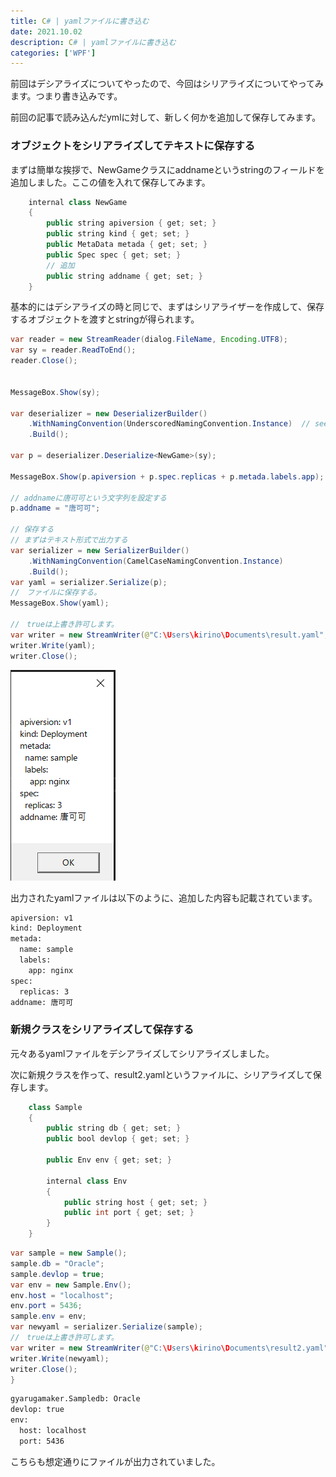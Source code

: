 ```yaml
---
title: C# | yamlファイルに書き込む
date: 2021.10.02
description: C# | yamlファイルに書き込む
categories: ['WPF']
---
```


前回はデシアライズについてやったので、今回はシリアライズについてやってみます。つまり書き込みです。

前回の記事で読み込んだymlに対して、新しく何かを追加して保存してみます。

### オブジェクトをシリアライズしてテキストに保存する


まずは簡単な挨拶で、NewGameクラスにaddnameというstringのフィールドを追加しました。ここの値を入れて保存してみます。

```java
    internal class NewGame
    {
        public string apiversion { get; set; }
        public string kind { get; set; }
        public MetaData metada { get; set; }
        public Spec spec { get; set; }
        // 追加
        public string addname { get; set; }
    }
```


基本的にはデシアライズの時と同じで、まずはシリアライザーを作成して、保存するオブジェクトを渡すとstringが得られます。

```java
var reader = new StreamReader(dialog.FileName, Encoding.UTF8);
var sy = reader.ReadToEnd();
reader.Close();


MessageBox.Show(sy);

var deserializer = new DeserializerBuilder()
    .WithNamingConvention(UnderscoredNamingConvention.Instance)  // see height_in_inches in sample yml 
    .Build();

var p = deserializer.Deserialize<NewGame>(sy);

MessageBox.Show(p.apiversion + p.spec.replicas + p.metada.labels.app);

// addnameに唐可可という文字列を設定する
p.addname = "唐可可";

// 保存する
// まずはテキスト形式で出力する
var serializer = new SerializerBuilder()
    .WithNamingConvention(CamelCaseNamingConvention.Instance)
    .Build();
var yaml = serializer.Serialize(p);
//　ファイルに保存する。
MessageBox.Show(yaml);

//　trueは上書き許可します。
var writer = new StreamWriter(@"C:\Users\kirino\Documents\result.yaml", true, Encoding.UTF8);
writer.Write(yaml);
writer.Close();
```


![画像](/76/1.png)


出力されたyamlファイルは以下のように、追加した内容も記載されています。

```html
apiversion: v1
kind: Deployment
metada:
  name: sample
  labels:
    app: nginx
spec:
  replicas: 3
addname: 唐可可
```


### 新規クラスをシリアライズして保存する


元々あるyamlファイルをデシアライズしてシリアライズしました。

次に新規クラスを作って、result2.yamlというファイルに、シリアライズして保存します。

```java
    class Sample
    {
        public string db { get; set; }
        public bool devlop { get; set; }

        public Env env { get; set; }

        internal class Env
        {
            public string host { get; set; }
            public int port { get; set; }
        }
    }
```


```java
var sample = new Sample();
sample.db = "Oracle";
sample.devlop = true;
var env = new Sample.Env();
env.host = "localhost";
env.port = 5436;
sample.env = env;
var newyaml = serializer.Serialize(sample);
//　trueは上書き許可します。
var writer = new StreamWriter(@"C:\Users\kirino\Documents\result2.yaml", true, Encoding.UTF8);
writer.Write(newyaml);
writer.Close();
}
```


```html
gyarugamaker.Sampledb: Oracle
devlop: true
env:
  host: localhost
  port: 5436
```


こちらも想定通りにファイルが出力されていました。

